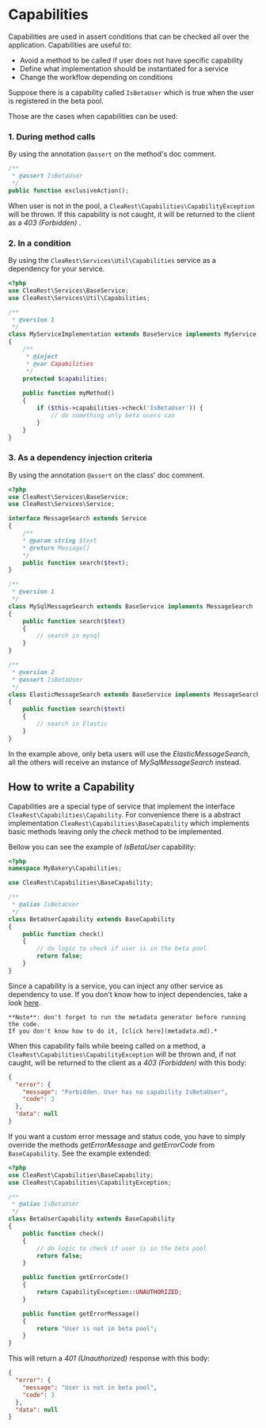 # Capabilities

Capabilities are used in assert conditions that can be checked all over the application.
Capabilities are useful to:
 * Avoid a method to be called if user does not have specific capability
 * Define what implementation should be instantiated for a service
 * Change the workflow depending on conditions
 
Suppose there is a capability called `IsBetaUser` which is true when the user is registered in the beta pool.

Those are the cases when capabilities can be used:

### 1. During method calls
By using the annotation `@assert` on the method's doc comment.
```php
/**
 * @assert IsBetaUser
 */
public function exclusiveAction();
```
When user is not in the pool, a `CleaRest\Capabilities\CapabilityException` will be thrown.
If this capability is not caught, it will be returned to the client as a *403 (Forbidden)* .
         
### 2. In a condition

By using the `CleaRest\Services\Util\Capabilities` service as a dependency for your service.
```php
<?php
use CleaRest\Services\BaseService;
use CleaRest\Services\Util\Capabilities;

/**
 * @version 1 
 */
class MyServiceImplementation extends BaseService implements MyService
{
    /**
     * @inject
     * @var Capabilities 
     */
    protected $capabilities;
    
    public function myMethod()
    {
        if ($this->capabilities->check('IsBetaUser')) {
            // do something only beta users can
        }
    }
}
```
    
### 3. As a dependency injection criteria

By using the annotation `@assert` on the class' doc comment.
```php
<?php
use CleaRest\Services\BaseService;
use CleaRest\Services\Service;

interface MessageSearch extends Service
{
    /**
    * @param string $text
    * @return Message[]
    */
    public function search($text);
}

/**
 * @version 1 
 */
class MySqlMessageSearch extends BaseService implements MessageSearch
{
    public function search($text)
    {
        // search in mysql
    }
}

/**
 * @version 2
 * @assert IsBetaUser
 */
class ElasticMessageSearch extends BaseService implements MessageSearch
{
    public function search($text)
    {
        // search in Elastic
    }
}
```
In the example above, only beta users will use the *ElasticMessageSearch*, all the others will
receive an instance of *MySqlMessageSearch* instead.
 

## How to write a Capability

Capabilities are a special type of service that implement the interface `CleaRest\Capabilities\Capability`.
For convenience there is a abstract implementation `CleaRest\Capabilities\BaseCapability` 
which implements basic methods leaving only the *check* method to be implemented.

Bellow you can see the example of *IsBetaUser* capability:
```php
<?php
namespace MyBakery\Capabilities;

use CleaRest\Capabilities\BaseCapability;

/**
 * @alias IsBetaUser
 */
class BetaUserCapability extends BaseCapability
{
    public function check()
    {
        // do logic to check if user is in the beta pool
        return false;
    }
}
```
Since a capability is a service, you can inject any other service as dependency to use.
If you don't know how to inject dependencies, take a look [here](di.md).

    **Note**: don't forget to run the metadata generator before running the code.
    If you don't know how to do it, [click here](metadata.md).*

When this capability fails while beeing called on a method, a `CleaRest\Capabilities\CapabilityException`
will be thrown and, if not caught, will be returned to the client as a *403 (Forbidden)* with this body:
```json
{
  "error": {
    "message": "Forbidden. User has no capability IsBetaUser",
    "code": 3
  },
  "data": null
}
```
If you want a custom error message and status code, you have to simply override the methods *getErrorMessage*
and *getErrorCode* from `BaseCapability`. See the example extended:
```php
<?php
use CleaRest\Capabilities\BaseCapability;
use CleaRest\Capabilities\CapabilityException;

/**
 * @alias IsBetaUser
 */
class BetaUserCapability extends BaseCapability
{
    public function check()
    {
        // do logic to check if user is in the beta pool
        return false;
    }

    public function getErrorCode()
    {
        return CapabilityException::UNAUTHORIZED;
    }

    public function getErrorMessage()
    {
        return "User is not in beta pool";
    }
}
```
This will return a *401 (Unauthorized)* response with this body:
```json
{
  "error": {
    "message": "User is not in beta pool",
    "code": 3
  },
  "data": null
}
```